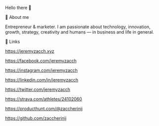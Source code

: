 Hello there 👋

🤠 About me

Entrepreneur & marketer.
I am passionate about technology, innovation, growth, strategy, creativity and humans — in business and life in general.

🔗 Links

https://jeremyzacch.xyz

https://facebook.com/jeremyzacch

https://instagram.com/jeremyzacch

https://linkedin.com/in/jeremyzacch

https://twitter.com/jeremyzacch

https://strava.com/athletes/24102060

https://producthunt.com/@zaccherinij

https://github.com/zaccherinij

